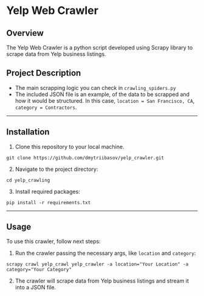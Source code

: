 # Yelp Web Crawler

## Overview
The Yelp Web Crawler is a python script developed using Scrapy library to scrape data from Yelp
business listings.

## Project Description
* The main scrapping logic you can check in `crawling_spiders.py`
* The included JSON file is an example, of the data to be scrapped and how it would be structured. 
In this case, `location = San Francisco, CA`, `category = Contractors`. 

***
## Installation
1. Clone this repository to your local machine.
```shell
git clone https://github.com/dmytriibasov/yelp_crawler.git
```
2. Navigate to the project directory:  
```shell 
cd yelp_crawling
```
3. Install required packages:  
```shell 
pip install -r requirements.txt
```
***
## Usage
To use this crawler, follow next steps:
1. Run the crawler passing the necessary args, like `location` and `category`:  
```shell
scrapy crawl yelp_crawl yelp_crawler -a location="Your Location" -a category="Your Category"
```
2. The crawler will scrape data from Yelp business listings and stream it into a JSON file.
